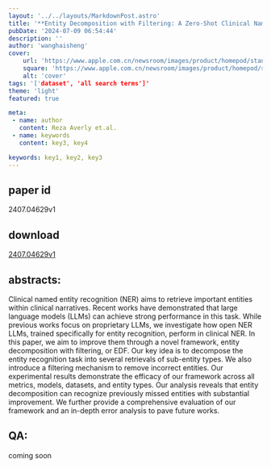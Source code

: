```yaml
---
layout: '../../layouts/MarkdownPost.astro'
title: '**Entity Decomposition with Filtering: A Zero-Shot Clinical Named Entity Recognition Framework**'
pubDate: '2024-07-09 06:54:44'
description: ''
author: 'wanghaisheng'
cover:
    url: 'https://www.apple.com.cn/newsroom/images/product/homepod/standard/Apple-HomePod-hero-230118_big.jpg.large_2x.jpg'
    square: 'https://www.apple.com.cn/newsroom/images/product/homepod/standard/Apple-HomePod-hero-230118_big.jpg.large_2x.jpg'
    alt: 'cover'
tags: '['dataset', 'all search terms']' 
theme: 'light'
featured: true

meta:
 - name: author
   content: Reza Averly et.al.
 - name: keywords
   content: key3, key4

keywords: key1, key2, key3
---
```


## paper id
2407.04629v1
## download
[2407.04629v1](http://arxiv.org/abs/2407.04629v1)
## abstracts:
Clinical named entity recognition (NER) aims to retrieve important entities within clinical narratives. Recent works have demonstrated that large language models (LLMs) can achieve strong performance in this task. While previous works focus on proprietary LLMs, we investigate how open NER LLMs, trained specifically for entity recognition, perform in clinical NER. In this paper, we aim to improve them through a novel framework, entity decomposition with filtering, or EDF. Our key idea is to decompose the entity recognition task into several retrievals of sub-entity types. We also introduce a filtering mechanism to remove incorrect entities. Our experimental results demonstrate the efficacy of our framework across all metrics, models, datasets, and entity types. Our analysis reveals that entity decomposition can recognize previously missed entities with substantial improvement. We further provide a comprehensive evaluation of our framework and an in-depth error analysis to pave future works.
## QA:
coming soon
